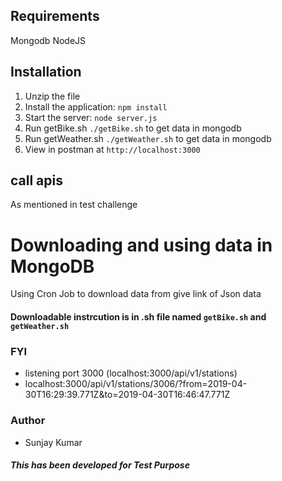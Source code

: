 ## Requirements

Mongodb
NodeJS


## Installation
1. Unzip the file
2. Install the application: `npm install`
3. Start the server: `node server.js`
4. Run getBike.sh `./getBike.sh` to get data in mongodb
5. Run getWeather.sh `./getWeather.sh` to get data in mongodb
6. View in postman at `http://localhost:3000`

## call apis 
As mentioned in test challenge

# Downloading and using data in MongoDB
Using Cron Job to download data from give link of Json data

#### Downloadable instrcution is in .sh file named `getBike.sh` and `getWeather.sh`
### FYI 

- listening port 3000 (localhost:3000/api/v1/stations)
- localhost:3000/api/v1/stations/3006/?from=2019-04-30T16:29:39.771Z&to=2019-04-30T16:46:47.771Z

### Author
- Sunjay Kumar

##### This has been developed for Test Purpose
